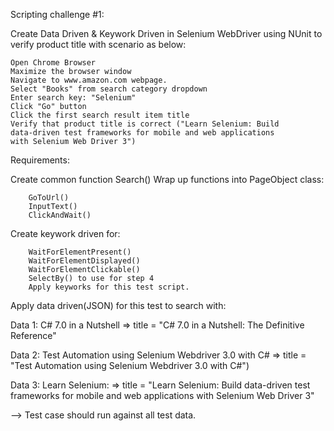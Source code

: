 Scripting challenge #1:

Create Data Driven & Keywork Driven in Selenium WebDriver using NUnit to verify product title with scenario as below:
	
	Open Chrome Browser
	Maximize the browser window
	Navigate to www.amazon.com webpage.
	Select "Books" from search category dropdown
	Enter search key: "Selenium"
	Click "Go" button
	Click the first search result item title
	Verify that product title is correct ("Learn Selenium: Build 		data-driven test frameworks for mobile and web applications 		with Selenium Web Driver 3")

Requirements:
	
Create common function Search()
Wrap up functions into PageObject class:
		
		GoToUrl()
		InputText()
		ClickAndWait()	
	
Create keywork driven for:
		
		WaitForElementPresent()
		WaitForElementDisplayed()
		WaitForElementClickable()
		SelectBy() to use for step 4
		Apply keyworks for this test script.	
	
Apply data driven(JSON) for this test to search with:	

		
Data 1: C# 7.0 in a Nutshell => title = "C# 7.0 in a Nutshell: The Definitive Reference"

Data 2: Test Automation using Selenium Webdriver 3.0 with C# => title = "Test Automation using Selenium Webdriver 3.0 with C#")

Data 3: Learn Selenium: => title = "Learn Selenium: Build data-driven test frameworks for mobile and web applications with Selenium Web Driver 3"
	
--> Test case should run against all test data.